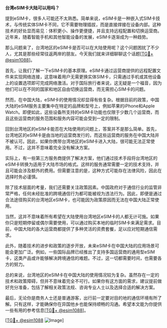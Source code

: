 **台湾eSIM卡大陆可以用吗？**

提到eSIM卡，很多人可能还不太熟悉。简单来说，eSIM卡是一种嵌入式SIM卡技术，与传统实体SIM卡不同，它不需要物理插拔，而是直接焊接在设备内部。这种技术的好处显而易见：体积更小、操作更便捷，并且支持远程配置和切换运营商。近年来，随着智能手机和其他智能设备的发展，eSIM卡逐渐成为一种趋势。

那么问题来了，台湾地区的eSIM卡是否可以在大陆使用呢？这个问题困扰了不少人，尤其是那些经常往返两岸的朋友。今天我们就来详细聊聊这个话题[[TG💪+ @esim1088](https://t.me/s/esim1088)]。

首先，让我们了解一下eSIM卡的基本原理。eSIM卡通过运营商提供的远程配置文件来实现网络连接，这意味着用户无需更换实体SIM卡，只需通过手机或其他设备上的设置选项即可完成网络激活。对于国际旅行者来说，这无疑是一个福音，因为他们可以在不同的国家和地区自由切换运营商，而无需担心SIM卡的问题。

然而，在中国大陆，eSIM卡的使用情况却显得有些复杂。根据目前的政策，中国大陆的eSIM服务主要集中在特定的品牌和型号上，例如苹果的iPhone和Apple Watch。即便如此，这些设备所支持的eSIM卡功能也仅限于少数几个运营商，而且这些运营商的服务范围和服务内容可能会受到一定的限制。

回到台湾地区的eSIM卡能否在大陆使用的问题上，答案并不是那么简单。首先，台湾地区的eSIM卡是由当地的运营商发行的，而这些运营商的服务在中国大陆并不被认可。因此，如果你携带台湾地区的eSIM卡进入大陆，很可能无法正常使用。不过，这并不意味着完全没有解决方案。

实际上，有一些第三方服务商提供了解决方案，他们通过技术手段将台湾地区的eSIM卡转换为适用于大陆市场的格式。这样的服务通常需要一定的技术支持，并且可能会涉及额外的费用。但需要注意的是，这种方式可能存在法律风险，因此在选择时务必谨慎。

除了技术层面的考量，我们还需要关注政策因素。中国政府对于通信行业的监管非常严格，任何未经批准的跨境通信行为都可能被视为违法行为。因此，即便是通过合法途径购买的台湾地区eSIM卡，也可能因为政策原因而无法在中国大陆正常使用。

当然，这并不意味着所有希望在大陆使用台湾地区eSIM卡的人都无计可施。如果你只是短期停留或偶尔需要使用，可以通过购买本地的临时SIM卡来满足需求。目前，中国大陆的各大运营商都提供了多种灵活的资费套餐，足以应对短期通信需求。

此外，随着技术的进步和政策的逐步开放，未来eSIM卡在中国大陆的应用场景可能会更加广泛。例如，一些国际品牌已经推出了支持多国运营商的通用型eSIM卡，这类产品或许能够解决跨境通信的难题。不过，这一切都需要时间，也需要各方的努力。

总的来说，台湾地区的eSIM卡在中国大陆的使用情况较为复杂。虽然存在一定的技术和政策障碍，但并不意味着完全不可行。如果你有这方面的需求，建议提前做好充分准备，包括了解相关政策法规、咨询专业人士以及选择合适的解决方案。

最后，无论你是商务人士还是普通游客，出行前一定要对目的地的通信环境有所了解。只有这样，才能确保你在异国他乡也能保持顺畅的沟通。希望本文能为你提供一些有用的参考信息[[TG💪+ @esim1088](https://t.me/s/esim1088)]。

[[TG💪+ @esim1088](https://t.me/s/esim1088) ![Image](https://i.postimg.cc/4NQfJmqS/Snipaste-2025-05-13-00-14-12.png)]